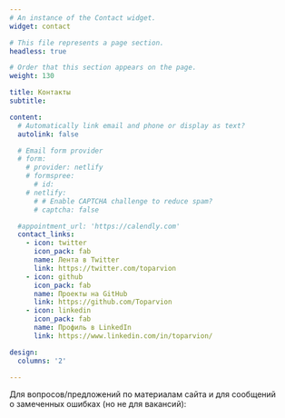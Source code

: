 ```yaml
---
# An instance of the Contact widget.
widget: contact

# This file represents a page section.
headless: true

# Order that this section appears on the page.
weight: 130

title: Контакты
subtitle:

content:
  # Automatically link email and phone or display as text?
  autolink: false

  # Email form provider
  # form:
    # provider: netlify
    # formspree:
      # id:
    # netlify:
      # # Enable CAPTCHA challenge to reduce spam?
      # captcha: false

  #appointment_url: 'https://calendly.com'
  contact_links:
    - icon: twitter
      icon_pack: fab
      name: Лента в Twitter
      link: https://twitter.com/toparvion
    - icon: github
      icon_pack: fab
      name: Проекты на GitHub
      link: https://github.com/Toparvion
    - icon: linkedin
      icon_pack: fab
      name: Профиль в LinkedIn
      link: https://www.linkedin.com/in/toparvion/

design:
  columns: '2'

---
```

Для&nbsp;вопросов/предложений по&nbsp;материалам сайта и для&nbsp;сообщений о&nbsp;замеченных ошибках (но не&nbsp;для&nbsp;вакансий):
